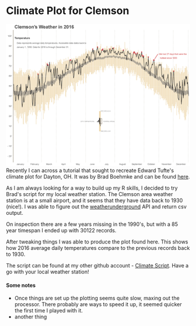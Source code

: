# Climate Plot for Clemson
![alt text](/assests/Clemson-2016.jpg)
Recently I can across a tutorial that sought to recreate Edward Tufte's climate plot for Dayton, OH. It was by Brad Boehmke and can be found [here](https://rpubs.com/bradleyboehmke/weather_graphic).

As I am always looking for a way to build up my R skills, I decided to try Brad's script for my local weather station. The Clemson area weather station is at a small airport, and it seems that they have data back to 1930 (nice!). I was able to figure out the [weatherunderground](weatherunderground.com) API and return csv output.

On inspection there are a few years missing in the 1990's, but with a 85 year timespan I ended up with 30122 records.

After tweaking things I was able to produce the plot found here. This shows how 2016 average daily temperatures compare to the previous records back to 1930.



The script can be found at my other github account - [Climate Script](https://github.com/ogletrees/ClimateStudy). Have a go with your local weather station!

#### Some notes
- Once things are set up the plotting seems quite slow, maxing out the processor. There probably are ways to speed it up, it seemed quicker the first time I played with it.
- another thing
